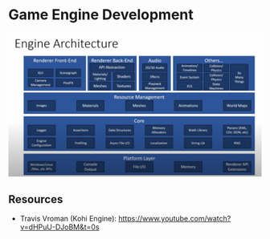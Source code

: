 # Game Engine Development

![architecture desing](resources/engine_arch.png)

## Resources

- Travis Vroman (Kohi Engine): https://www.youtube.com/watch?v=dHPuU-DJoBM&t=0s